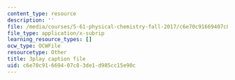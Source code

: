 ```yaml
---
content_type: resource
description: ''
file: /media/courses/5-61-physical-chemistry-fall-2017/c6e70c91669407c83de1d985cc15e90c_IoED49Ha8-o.srt
file_type: application/x-subrip
learning_resource_types: []
ocw_type: OCWFile
resourcetype: Other
title: 3play caption file
uid: c6e70c91-6694-07c8-3de1-d985cc15e90c
---
```

